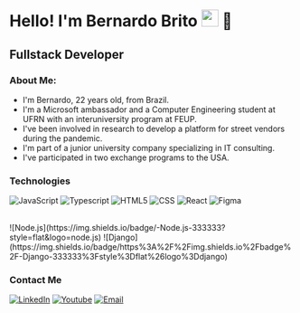 <h1>Hello! I'm Bernardo Brito <img src="https://raw.githubusercontent.com/iampavangandhi/iampavangandhi/master/gifs/Hi.gif" width="30px"> 🚀</h1>
<h2>Fullstack Developer</h2>

### About Me:

 - I'm Bernardo, 22 years old, from Brazil.
 - I'm a Microsoft ambassador and a Computer Engineering student at UFRN with an interuniversity program at FEUP.
 - I've been involved in research to develop a platform for street vendors during the pandemic.
 - I'm part of a junior university company specializing in IT consulting.
 - I've participated in two exchange programs to the USA.


### Technologies
  ![JavaScript](https://img.shields.io/badge/-JavaScript-333333?style=flat&logo=javascript)
  ![Typescript](https://img.shields.io/badge/-Typescript-333333?style=flat&logo=typescript)
  ![HTML5](https://img.shields.io/badge/-HTML5-333333?style=flat&logo=HTML5)
  ![CSS](https://img.shields.io/badge/-CSS-333333?style=flat&logo=CSS3&logoColor=1572B6)
  ![React](https://img.shields.io/badge/-React-333333?style=flat&logo=react)
  ![Figma](https://img.shields.io/badge/-Figma-333333?style=flat&logo=figma)
  
  <br/>
  ![Node.js](https://img.shields.io/badge/-Node.js-333333?style=flat&logo=node.js)
  ![Django](https://img.shields.io/badge/https%3A%2F%2Fimg.shields.io%2Fbadge%2F-Django-333333%3Fstyle%3Dflat%26logo%3Ddjango)

### Contact Me
<a href="https://www.linkedin.com/in/bernardo-brito-8ba7301a5/"><img alt="LinkedIn" src="https://img.shields.io/badge/LinkedIn-Bernardo&20Brito-blue?style=flat-square&logo=linkedin"></a>
<a href="https://www.youtube.com/@bernardo96728"><img alt="Youtube" src="https://img.shields.io/badge/Youtube-Bernardo%20Brito-blue?style=flat-square&logo=youtube"></a>
<a href="bernardo_brito1@hotmail.com"><img alt="Email" src="https://img.shields.io/badge/Hotmail-Bernardo_brito1@hotmail.comblue?style=flat-square&logo=gmail"></a>  


